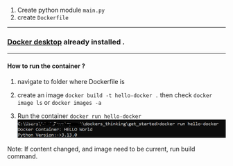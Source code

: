 1. Create python module `main.py`
2. create `Dockerfile` 

----
### [Docker desktop](https://docs.docker.com/engine/install/) already installed .
---

#### How to run the container ?
1. navigate to folder where Dockerfile is
2. create an image `docker build -t hello-docker .`
then check `docker image ls` or `docker images -a`

3. Run the container `docker run hello-docker`
![docker output image](output.png)

Note: If content changed, and image need to be current, run build command.
